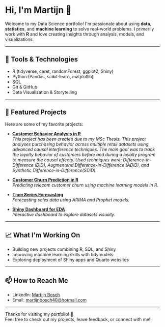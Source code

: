 # Hi, I'm Martijn 👋

Welcome to my Data Science portfolio! I'm passionate about using **data**, **statistics**, and **machine learning** to solve real-world problems. I primarily work with **R** and love creating insights through analysis, models, and visualizations.

---

## 🧰 Tools & Technologies
- R (tidyverse, caret, randomForest, ggplot2, Shiny)
- Python (Pandas, scikit-learn, matplotlib)
- SQL
- Git & GitHub
- Data Visualization & Storytelling

---

## 📂 Featured Projects
Here are some of my favorite projects:
- [**Customer Behavior Analysis in R**](https://github.com/Marty-BI/Portfolio-DataScience/tree/1b172a3c2b7ffd0a1026f52eecfda9540fcab349/Data%20Science%20Projects/Project%20x%20-%20Thesis%20-%20Customer%20Behavior%20Analysis)   
  *This project has been created due to my MSc Thesis. This project analyses purchasing behavior across multiple retail datasets using advanced causal interference techniques. The main goal was to track the loyalty behavior of customers before and during a loyalty program to measure the causal effects. Used techniques were: Difference-in-Difference (DiD), Augmentend Difference-in-Difference (ADiD), and Synthetic Difference-in-Difference(SDiD).*

- [**Customer Churn Prediction in R**](link-to-project)  
  *Predicting telecom customer churn using machine learning models in R.*

- [**Time Series Forecasting**](link-to-project)  
  *Forecasting sales data using ARIMA and Prophet models.*

- [**Shiny Dashboard for EDA**](link-to-project)  
  *Interactive dashboard to explore datasets visually.*

---

## 📈 What I'm Working On
- Building new projects combining R, SQL, and Shiny
- Improving machine learning skills with tidymodels
- Exploring deployment of Shiny apps and Quarto websites

---

## 📫 How to Reach Me
- LinkedIn: [Martijn Bosch](https://www.linkedin.com/in/martijn-bosch-b605b6124/)
- Email: [martijnbosch40@hotmail.com](mailto:martijnbosch40@hotmail.com)

---

Thanks for visiting my portfolio! 🚀  
Feel free to check out my projects, leave feedback, or connect with me!
